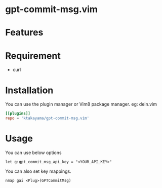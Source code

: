 # gpt-commit-msg.vim

# Features

# Requirement
- curl

# Installation
You can use the plugin manager or Vim8 package manager.
eg: dein.vim

```toml
[[plugins]]
repo = 'ktakayama/gpt-commit-msg.vim'
```

# Usage

You can use below options
```vim
let g:gpt_commit_msg_api_key = "<YOUR_API_KEY>"
```

You can also set key mappings.
```vim
nmap gai <Plug>(GPTCommitMsg)
```

